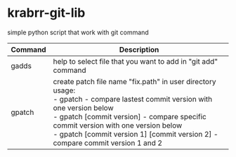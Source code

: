 # krabrr-git-lib
simple python script that work with git command <br/>

| Command | Description |
| --- | --- |
| gadds | help to select file that you want to add in "git add" command |
| gpatch | create patch file name "fix.path" in user directory <br/> usage: <br/> - gpatch - compare lastest commit version with one version below<br/>- gpatch [commit version] - compare specific commit version with one version below<br/>- gpatch [commit version 1] [commit version 2] - compare commit version 1 and 2|
